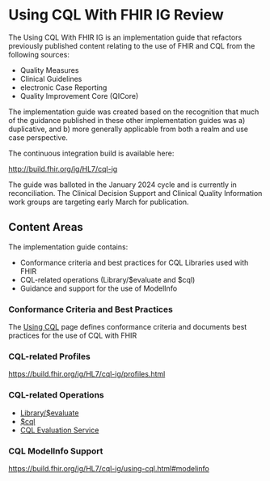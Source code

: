 # Using CQL With FHIR IG Review

The Using CQL With FHIR IG is an implementation guide that refactors previously published content relating to the use of FHIR and CQL from the following sources:

* Quality Measures
* Clinical Guidelines
* electronic Case Reporting
* Quality Improvement Core (QICore)

The implementation guide was created based on the recognition that much of the guidance published in these other implementation guides was a) duplicative, and b) more generally applicable from both a realm and use case perspective.

The continuous integration build is available here:

http://build.fhir.org/ig/HL7/cql-ig

The guide was balloted in the January 2024 cycle and is currently in reconciliation. The Clinical Decision Support and Clinical Quality Information work groups are targeting early March for publication.

## Content Areas

The implementation guide contains:

* Conformance criteria and best practices for CQL Libraries used with FHIR
* CQL-related operations (Library/$evaluate and $cql)
* Guidance and support for the use of ModelInfo

### Conformance Criteria and Best Practices

The [Using CQL](http://build.fhir.org/ig/HL7/cql-ig/using-cql.html) page defines conformance criteria and documents best practices for the use of CQL with FHIR

### CQL-related Profiles

https://build.fhir.org/ig/HL7/cql-ig/profiles.html

### CQL-related Operations

* [Library/$evaluate](https://build.fhir.org/ig/HL7/cql-ig/OperationDefinition-cql-library-evaluate.html)
* [$cql](https://build.fhir.org/ig/HL7/cql-ig/OperationDefinition-cql-cql.html)
* [CQL Evaluation Service](https://build.fhir.org/ig/HL7/cql-ig/CapabilityStatement-cql-evaluation-service.html)

### CQL ModelInfo Support

https://build.fhir.org/ig/HL7/cql-ig/using-cql.html#modelinfo